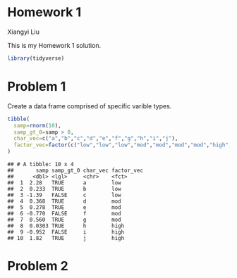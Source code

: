 Homework 1
================
Xiangyi Liu

This is my Homework 1 solution.

``` r
library(tidyverse)
```

# Problem 1

Create a data frame comprised of specific varible types.

``` r
tibble(
  samp=rnorm(10),
  samp_gt_0=samp > 0,
  char_vec=c("a","b","c","d","e","f","g","h","i","j"),
  factor_vec=factor(c("low","low","low","mod","mod","mod","mod","high","high","high"))
)
```

    ## # A tibble: 10 x 4
    ##       samp samp_gt_0 char_vec factor_vec
    ##      <dbl> <lgl>     <chr>    <fct>     
    ##  1  2.28   TRUE      a        low       
    ##  2  0.233  TRUE      b        low       
    ##  3 -1.39   FALSE     c        low       
    ##  4  0.368  TRUE      d        mod       
    ##  5  0.278  TRUE      e        mod       
    ##  6 -0.770  FALSE     f        mod       
    ##  7  0.560  TRUE      g        mod       
    ##  8  0.0303 TRUE      h        high      
    ##  9 -0.952  FALSE     i        high      
    ## 10  1.82   TRUE      j        high

# Problem 2

